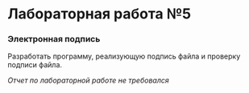 # Лабораторная работа №5
### Электронная подпись

Разработать программу, реализующую подпись файла и проверку подписи файла.

*Отчет по лабораторной работе не требовался*
